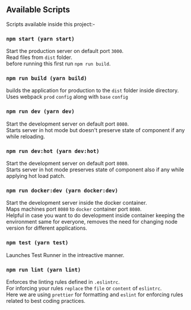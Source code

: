 ## Available Scripts

Scripts available inside this project:-

### `npm start (yarn start)`

Start the production server on default port `3000`.<br>
Read files from `dist` folder.<br>
before running this first run `npm run build`.

### `npm run build (yarn build)`

builds the application for production to the `dist` folder inside directory.<br>
Uses webpack `prod` `config` along with `base` `config`

### `npm run dev (yarn dev)`

Start the development server on default port `8080`.<br>
Starts server in hot mode but doesn't preserve state of component if any while reloading.

### `npm run dev:hot (yarn dev:hot)`

Start the development server on default port `8080`.<br>
Starts server in hot mode preserves state of component also if any while applying hot load patch.

### `npm run docker:dev (yarn docker:dev)`

Start the development server inside the docker container.<br>
Maps machines port `8080` to `docker` container port `8080`.<br>
Helpful in case you want to do development inside container keeping the environment same for everyone, removes the need for changing node version for different applications.

### `npm test (yarn test)`

Launches Test Runner in the intreactive manner.

### `npm run lint (yarn lint)`

Enforces the linting rules defined in `.eslintrc`.
<br>
For inforcing your rules `replace` the `file` or `content` of `eslintrc`.<br>
Here we are using `prettier` for formatting and `eslint` for enforcing rules related to best coding practices.
